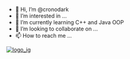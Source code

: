 - 👋 Hi, I’m @cronodark
- 👀 I’m interested in ...
- 🌱 I’m currently learning C++ and Java OOP
- 💞️ I’m looking to collaborate on ...
- 📫 How to reach me ...


<html>
  <a href="https://www.instagram.com/kevinfrhnh/">
    <img src="https://cdn2.iconfinder.com/data/icons/social-icons-33/128/Instagram-256.png" alt="logo_ig">
  </a>
</html>
<!---
cronodark/cronodark is a ✨ special ✨ repository because its `README.md` (this file) appears on your GitHub profile.
You can click the Preview link to take a look at your changes.
--->
